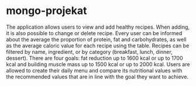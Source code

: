 # mongo-projekat
The application allows users to view and add healthy recipes. When adding, it is also possible to change or delete recipe.
Every user can be informed about the average the proportion of protein, fat and carbohydrates, as well as the average caloric value for each recipe using the table.
Recipes can be filtered by name, ingredient, or by category (breakfast, lunch, dinner, dessert). 
There are four goals: fat reduction up to 1600 kcal or up to 1700 kcal and building muscle mass up to 1500 kcal or up to 2000 kcal.
Users are allowed to create their daily menu and compare its nutritional values with the recommended values that are in line with the goal they want to achieve.
